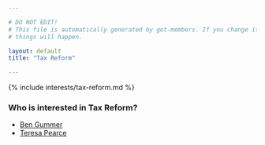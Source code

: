 ```yaml
---

# DO NOT EDIT!
# This file is automatically generated by get-members. If you change it, bad
# things will happen.

layout: default
title: "Tax Reform"

---
```


{% include interests/tax-reform.md %}

### Who is interested in Tax Reform?


* [Ben Gummer](/members/ben-gummer.html)
* [Teresa Pearce](/members/teresa-pearce.html)
